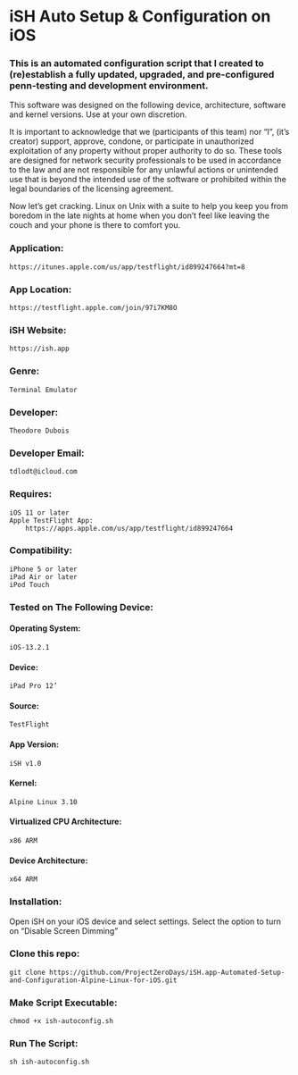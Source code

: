 # iSH Auto Setup & Configuration on iOS

### This is an automated configuration script that I created to (re)establish a fully updated, upgraded, and pre-configured penn-testing and development environment. 

This software was designed on the following device, architecture, software and kernel versions. Use at your own discretion.

It is important to acknowledge that we (participants of this team) nor “I”, (it’s creator) support, approve, condone, or participate in unauthorized exploitation of any property without proper authority to do so. These tools are designed for network security professionals to be used in accordance to the law and are not responsible for any  unlawful actions or unintended use that is beyond the intended use of the software or prohibited within the legal boundaries of the licensing agreement.

Now let’s get cracking. Linux on Unix with a suite to help you keep you from boredom in the late nights at home when you don’t feel like leaving the couch and your phone is there to comfort you.

### Application:
    https://itunes.apple.com/us/app/testflight/id899247664?mt=8

### App Location:
    https://testflight.apple.com/join/97i7KM8O

### iSH Website:
    https://ish.app

### Genre:
    Terminal Emulator 

### Developer:
    Theodore Dubois

### Developer Email:
    tdlodt@icloud.com

### Requires:
    iOS 11 or later
    Apple TestFlight App:
        https://apps.apple.com/us/app/testflight/id899247664

### Compatibility:
    iPhone 5 or later
    iPad Air or later
    iPod Touch

### Tested on The Following Device:

#### Operating System:
    iOS-13.2.1

#### Device:
    iPad Pro 12’

#### Source:
    TestFlight 

#### App Version:
    iSH v1.0

#### Kernel:
    Alpine Linux 3.10 

#### Virtualized CPU Architecture:
    x86 ARM

#### Device Architecture:
    x64 ARM

### Installation: 

Open iSH on your iOS device and select settings. Select the option to turn on “Disable Screen Dimming”

### Clone this repo:

    git clone https://github.com/ProjectZeroDays/iSH.app-Automated-Setup-and-Configuration-Alpine-Linux-for-iOS.git

### Make Script Executable:

    chmod +x ish-autoconfig.sh

### Run The Script:

    sh ish-autoconfig.sh
